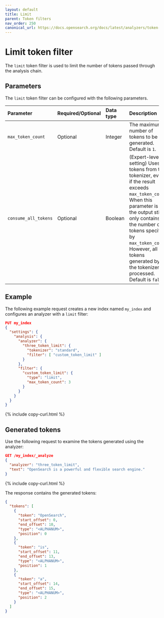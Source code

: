 ```yaml
---
layout: default
title: Limit
parent: Token filters
nav_order: 250
canonical_url: https://docs.opensearch.org/docs/latest/analyzers/token-filters/limit/
---
```


# Limit token filter

The `limit` token filter is used to limit the number of tokens passed through the analysis chain.

## Parameters

The `limit` token filter can be configured with the following parameters.

Parameter | Required/Optional | Data type | Description
:--- | :--- | :--- | :--- 
`max_token_count` | Optional | Integer | The maximum number of tokens to be generated. Default is `1`.
`consume_all_tokens` | Optional | Boolean | (Expert-level setting) Uses all tokens from the tokenizer, even if the result exceeds `max_token_count`. When this parameter is set, the output still only contains the number of tokens specified by `max_token_count`. However, all tokens generated by the tokenizer are processed. Default is `false`.

## Example

The following example request creates a new index named `my_index` and configures an analyzer with a `limit` filter:

```json
PUT my_index
{
  "settings": {
    "analysis": {
      "analyzer": {
        "three_token_limit": {
          "tokenizer": "standard",
          "filter": [ "custom_token_limit" ]
        }
      },
      "filter": {
        "custom_token_limit": {
          "type": "limit",
          "max_token_count": 3
        }
      }
    }
  }
}
```
{% include copy-curl.html %}

## Generated tokens

Use the following request to examine the tokens generated using the analyzer:

```json
GET /my_index/_analyze
{
  "analyzer": "three_token_limit",
  "text": "OpenSearch is a powerful and flexible search engine."
}
```
{% include copy-curl.html %}

The response contains the generated tokens:

```json
{
  "tokens": [
    {
      "token": "OpenSearch",
      "start_offset": 0,
      "end_offset": 10,
      "type": "<ALPHANUM>",
      "position": 0
    },
    {
      "token": "is",
      "start_offset": 11,
      "end_offset": 13,
      "type": "<ALPHANUM>",
      "position": 1
    },
    {
      "token": "a",
      "start_offset": 14,
      "end_offset": 15,
      "type": "<ALPHANUM>",
      "position": 2
    }
  ]
}
```
